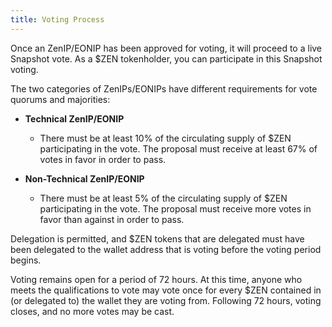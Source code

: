 ```yaml
---
title: Voting Process
---
```


Once an ZenIP/EONIP has been approved for voting, it will proceed to a live Snapshot vote. As a $ZEN tokenholder, you can participate in this Snapshot voting.

The two categories of ZenIPs/EONIPs have different requirements for vote quorums and majorities:

* **Technical ZenIP/EONIP** 

    * There must be at least 10% of the circulating supply of $ZEN participating in the vote. The proposal must receive at least 67% of votes in favor in order to pass.

* **Non-Technical ZenIP/EONIP** 

    * There must be at least 5% of the circulating supply of $ZEN participating in the vote. The proposal must receive more votes in favor than against in order to pass.

Delegation is permitted, and $ZEN tokens that are delegated must have been delegated to the wallet address that is voting before the voting period begins.

Voting remains open for a period of 72 hours. At this time, anyone who meets the qualifications to vote may vote once for every $ZEN contained in (or delegated to) the wallet they are voting from. Following 72 hours, voting closes, and no more votes may be cast.
